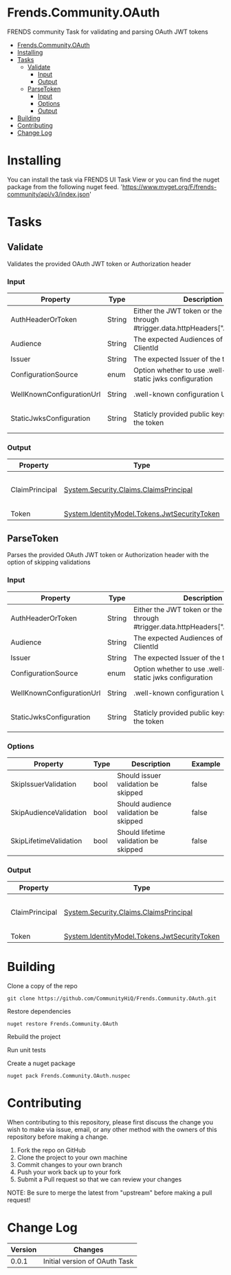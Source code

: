 # Frends.Community.OAuth

FRENDS community Task for validating and parsing OAuth JWT tokens

- [Frends.Community.OAuth](#frendscommunityoauth)
- [Installing](#installing)
- [Tasks](#tasks)
    - [Validate](#validate)
        - [Input](#input)
        - [Output](#output)
    - [ParseToken](#parsetoken)
        - [Input](#input)
        - [Options](#options)
        - [Output](#output)
- [Building](#building)
- [Contributing](#contributing)
- [Change Log](#change-log)

# Installing

You can install the task via FRENDS UI Task View or you can find the nuget package from the following nuget feed.
'https://www.myget.org/F/frends-community/api/v3/index.json'

# Tasks

## Validate

Validates the provided OAuth JWT token or Authorization header

### Input

| Property | Type | Description | Example |
| ---------|------|-------------|---------|
| AuthHeaderOrToken | String | Either the JWT token or the AuthHeader through #trigger.data.httpHeaders["Authorization"] | eyJ0eXAi... |
| Audience | String | The expected Audiences of the token, e.g. ClientId | fIVLouKUZihXfYP3... |
| Issuer | String | The expected Issuer of the token | https://example.eu.auth0.com |
| ConfigurationSource | enum | Option whether to use .well-known or a static jwks configuration | WellKnownConfigurationUrl |
| WellKnownConfigurationUrl | String | .well-known configuration URL | https://example.eu.auth0.com/.well-known/openid-configuration |
| StaticJwksConfiguration | String | Staticly provided public keys used to sign the token | {\"keys\":[{\"alg\":\"RS256\",\"kty\":\"RSA\",\"use\":\"sig\",\"x5c\":[\"MIIDATC... |

### Output

| Property | Type | Description | Example |
| ---------|------|-------------|---------|
| ClaimPrincipal | [System.Security.Claims.ClaimsPrincipal](https://docs.microsoft.com/en-us/dotnet/api/system.security.claims.claimsprincipal?view=netframework-4.7.2) | The ClaimsPrincipal parsed from the token | |
| Token | [System.IdentityModel.Tokens.JwtSecurityToken](https://msdn.microsoft.com/en-us/library/system.identitymodel.tokens.jwtsecuritytoken(v=vs.114).aspx) | The token |  |

## ParseToken

Parses the provided OAuth JWT token or Authorization header with the option of skipping validations

### Input

| Property | Type | Description | Example |
| ---------|------|-------------|---------|
| AuthHeaderOrToken | String | Either the JWT token or the AuthHeader through #trigger.data.httpHeaders["Authorization"] | eyJ0eXAi... |
| Audience | String | The expected Audiences of the token, e.g. ClientId | fIVLouKUZihXfYP3... |
| Issuer | String | The expected Issuer of the token | https://example.eu.auth0.com |
| ConfigurationSource | enum | Option whether to use .well-known or a static jwks configuration | WellKnownConfigurationUrl |
| WellKnownConfigurationUrl | String | .well-known configuration URL | https://example.eu.auth0.com/.well-known/openid-configuration |
| StaticJwksConfiguration | String | Staticly provided public keys used to sign the token | {\"keys\":[{\"alg\":\"RS256\",\"kty\":\"RSA\",\"use\":\"sig\",\"x5c\":[\"MIIDATC... |

### Options

| Property | Type | Description | Example |
| ---------|------|-------------|---------|
| SkipIssuerValidation | bool | Should issuer validation be skipped | false |
| SkipAudienceValidation | bool | Should audience validation be skipped | false |
| SkipLifetimeValidation | bool | Should lifetime validation be skipped | false |

### Output

| Property | Type | Description | Example |
| ---------|------|-------------|---------|
| ClaimPrincipal | [System.Security.Claims.ClaimsPrincipal](https://docs.microsoft.com/en-us/dotnet/api/system.security.claims.claimsprincipal?view=netframework-4.7.2) | The ClaimsPrincipal parsed from the token | |
| Token | [System.IdentityModel.Tokens.JwtSecurityToken](https://msdn.microsoft.com/en-us/library/system.identitymodel.tokens.jwtsecuritytoken(v=vs.114).aspx) | The token |  |

# Building
Clone a copy of the repo

`git clone https://github.com/CommunityHiQ/Frends.Community.OAuth.git`

Restore dependencies

`nuget restore Frends.Community.OAuth`

Rebuild the project

Run unit tests

Create a nuget package

`nuget pack Frends.Community.OAuth.nuspec`

# Contributing
When contributing to this repository, please first discuss the change you wish to make via issue, email, or any other method with the owners of this repository before making a change.

1. Fork the repo on GitHub
2. Clone the project to your own machine
3. Commit changes to your own branch
4. Push your work back up to your fork
5. Submit a Pull request so that we can review your changes

NOTE: Be sure to merge the latest from "upstream" before making a pull request!

# Change Log

| Version | Changes |
| ----- | ----- |
| 0.0.1 | Initial version of OAuth Task |
